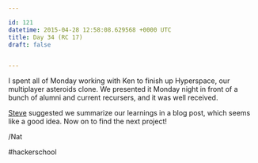 ```yaml
---

id: 121
datetime: 2015-04-28 12:58:08.629568 +0000 UTC
title: Day 34 (RC 17)
draft: false


---
```


I spent all of Monday working with Ken to finish up Hyperspace, our multiplayer asteroids clone. We presented it Monday night in front of a bunch of alumni and current recursers, and it was well received.

[Steve](https://twitter.com/ifosteve) suggested we summarize our learnings in a blog post, which seems like a good idea. Now on to find the next project!

/Nat

#hackerschool
